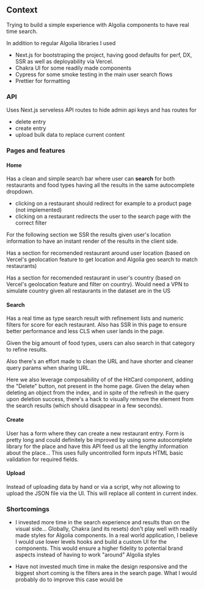 ## Context

Trying to build a simple experience with Algolia components to have real time search.

In addition to regular Algolia libraries I used

- Next.js for bootstraping the project, having good defaults for perf, DX, SSR as well as deployability via Vercel.
- Chakra UI for some readily made components
- Cypress for some smoke testing in the main user search flows
- Prettier for formatting

### API

Uses Next.js serveless API routes to hide admin api keys and has routes for

- delete entry
- create entry
- upload bulk data to replace current content

### Pages and features

#### Home

Has a clean and simple search bar where user can **search** for both restaurants and food types having all the results in the same autocomplete dropdown.

- clicking on a restaurant should redirect for example to a product page (not implemented)
- clicking on a restaurant redirects the user to the search page with the correct filter

For the following section we SSR the results given user's location information to have an instant render of the results in the client side.

Has a section for recomended restaurant around user location (based on Vercel's geolocation feature to get location and Algolia geo search to match restaurants)

Has a section for recomended restaurant in user's country (based on Vercel's geolocation feature and filter on country). Would need a VPN to simulate country given all restaurants in the dataset are in the US

#### Search

Has a real time as type search result with refinement lists and numeric filters for score for each restaurant. Also has SSR in this page to ensure better performance and less CLS when user lands in the page.

Given the big amount of food types, users can also search in that category to refine results.

Also there's an effort made to clean the URL and have shorter and cleaner query params when sharing URL.

Here we also leverage composability of of the HitCard component, adding the "Delete" button, not present in the home page. Given the delay when deleting an object from the index, and in spite of the refresh in the query upon deletion success, there's a hack to visually remove the element from the search results (which should disappear in a few seconds).

#### Create

User has a form where they can create a new restaurant entry. Form is pretty long and could definitely be improved by using some autocomplete library for the place and have this API feed us all the lengthy information about the place... This uses fully uncontrolled form inputs HTML basic validation for required fields.

#### Upload

Instead of uploading data by hand or via a script, why not allowing to upload the JSON file via the UI. This will replace all content in current index.

### Shortcomings

- I invested more time in the search experience and results than on the visual side... Globally, Chakra (and its resets) don't play well with readily made styles for Algolia components. In a real world application, I believe I would use lower levels hooks and build a custom UI for the components. This would ensure a higher fidelity to potential brand aspects instead of having to work "around" Algolia styles

- Have not invested much time in make the design responsive and the biggest short coming is the filters area in the search page. What I would probably do to improve this case would be

